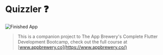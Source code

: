 # Quizzler ❓

![Finished App](https://github.com/londonappbrewery/Images/blob/master/quizzler-demo.gif)

>This is a companion project to The App Brewery's Complete Flutter Development Bootcamp, check out the full course at [www.appbrewery.co](https://www.appbrewery.co/)
